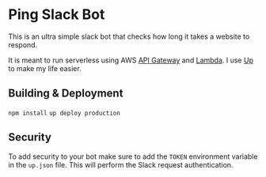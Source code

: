 # Ping Slack Bot

This is an ultra simple slack bot that checks how long it takes a website to respond.

It is meant to run serverless using AWS [API Gateway](https://aws.amazon.com/api-gateway/) and [Lambda](https://aws.amazon.com/lambda/). I use [Up](https://github.com/apex/up) to make my life easier.

## Building & Deployment

`npm install`
`up deploy production`

## Security

To add security to your bot make sure to add the `TOKEN` environment variable in the `up.json` file. This will perform the Slack request authentication.
